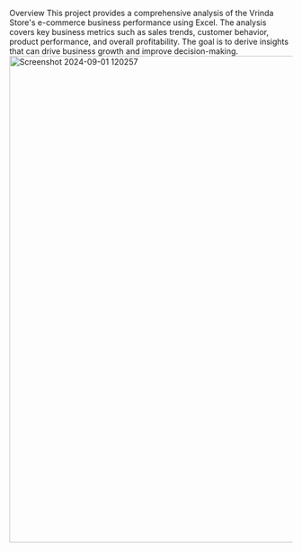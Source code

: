 Overview
This project provides a comprehensive analysis of the Vrinda Store's e-commerce business performance using Excel. The analysis covers key business metrics such as sales trends, customer behavior, product performance, and overall profitability. The goal is to derive insights that can drive business growth and improve decision-making.
<img width="866" alt="Screenshot 2024-09-01 120257" src="https://github.com/user-attachments/assets/af1bc308-1db1-4e7d-9f1b-7fefc0493858">

